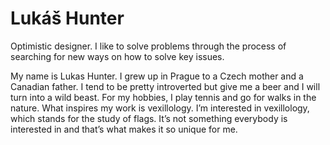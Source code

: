 # Lukáš Hunter
Optimistic designer. I like to solve problems through the process of searching for new ways on how to solve key issues. 



My name is Lukas Hunter. I grew up in Prague to a Czech mother and a Canadian father. 
I tend to be pretty introverted but give me a beer and I will turn into a wild beast. 
For my hobbies, I play tennis and go for walks in the nature. What inspires my work is vexillology. 
I’m interested in vexillology, which stands for the study of flags. It’s not something everybody is interested in and that’s what makes it so unique for me.   

